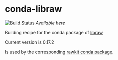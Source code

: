# conda-libraw

[![Build Status](https://travis-ci.org/Atanahel/conda-libraw.svg?branch=master)](https://travis-ci.org/Atanahel/conda-libraw) _Available [here](https://anaconda.org/Atanahel/libraw)_

Building recipe for the conda package of [libraw](http://www.libraw.org/)

Current version is 0.17.2

Is used by the corresponding [rawkit conda package](https://github.com/Atanahel/conda-rawkit).
